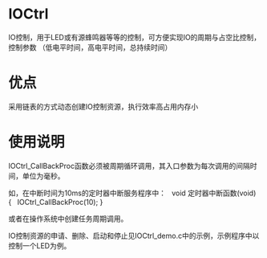 # IOCtrl
IO控制，用于LED或有源蜂鸣器等等的控制，可方便实现IO的周期与占空比控制，控制参数 （低电平时间，高电平时间，总持续时间）
# 优点
采用链表的方式动态创建IO控制资源，执行效率高占用内存小
# 使用说明
IOCtrl_CallBackProc函数必须被周期循环调用，其入口参数为每次调用的间隔时间，单位为毫秒。

如，在中断时间为10ms的定时器中断服务程序中：
 
	 void 定时器中断函数(void) 
	 {  
		IOCtrl_CallBackProc(10);
	}
 
或者在操作系统中创建任务周期调用。

IO控制资源的申请、删除、启动和停止见IOCtrl_demo.c中的示例，示例程序中以控制一个LED为例。

